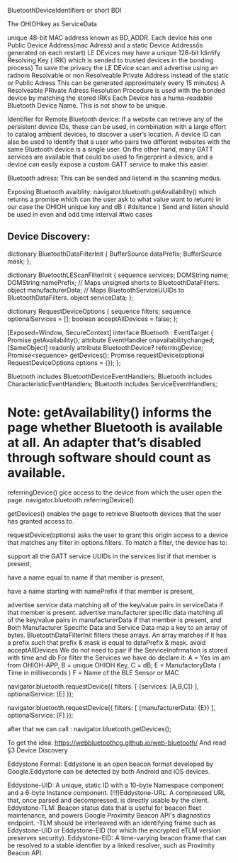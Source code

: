 BluetoothDeviceIdentifiers or short BDI

The OHIOHkey as ServiceData

unique 48-bit MAC address known as BD_ADDR.
Each device has one Public Device Address(mac Adress) and a static Device Address(is generated on each restart)
LE DEvices may have a unique 128-bit Idintify Resolving Key ( IRK) which is sended to trusted devices in the bonding process)
To save the privacy the LE DEvice scan and advertise using an radnom Resolvable or non Resolveable Private Address instead of the static or Public Adress
This can be generated approximately every 15 minutes)
A Resolveable PRivate Adress Resolution Procedure is used  with the bonded device by matching the stored IRKs
Each Device has a huma-readable Bluetooth Device Name. This is not show to be unique.

Identifier for Remote Bluetooth device:
If a website can retrieve any of the persistent device IDs, these can be used, in combination with a large effort to catalog ambient devices, to discover a user’s location. A device ID can also be used to identify that a user who pairs two different websites with the same Bluetooth device is a single user. On the other hand, many GATT services are available that could be used to fingerprint a device, and a device can easily expose a custom GATT service to make this easier.

Bluetooth adress:
This can be sended and listend in the scanning modus.

Exposing Bluetooth avaiblity:
navigator.bluetooth.getAvailability() 
 which returns a promise which can the user ask to what value want to return) in our case the OHIOH unique key and dB ( #dsitance )
 Send and listen should be used in even and odd time interval #two cases
## Device Discovery:

dictionary BluetoothDataFilterInit {
  BufferSource dataPrefix;
  BufferSource mask;
};

dictionary BluetoothLEScanFilterInit {
  sequence<BluetoothServiceUUID> services;
  DOMString name;
  DOMString namePrefix;
  // Maps unsigned shorts to BluetoothDataFilters.
  object manufacturerData;
  // Maps BluetoothServiceUUIDs to BluetoothDataFilters.
  object serviceData;
};

dictionary RequestDeviceOptions {
  sequence<BluetoothLEScanFilterInit> filters;
  sequence<BluetoothServiceUUID> optionalServices = [];
  boolean acceptAllDevices = false;
};

[Exposed=Window, SecureContext]
interface Bluetooth : EventTarget {
  Promise<boolean> getAvailability();
  attribute EventHandler onavailabilitychanged;
  [SameObject]
  readonly attribute BluetoothDevice? referringDevice;
  Promise<sequence<BluetoothDevice>> getDevices();
  Promise<BluetoothDevice> requestDevice(optional RequestDeviceOptions options = {});
};

Bluetooth includes BluetoothDeviceEventHandlers;
Bluetooth includes CharacteristicEventHandlers;
Bluetooth includes ServiceEventHandlers;

# Note: getAvailability() informs the page whether Bluetooth is available at all. An adapter that’s disabled through software should count as available.
referringDevice() gice access to the device from which the user open the page.
navigator.bluetooth.referringDevice()

getDevices()
 enables the page to retrieve Bluetooth devices that the user has granted access to.
 
 requestDevice(options) asks the user to grant this origin access to a device that matches any filter in options.filters. To match a filter, the device has to:

support all the GATT service UUIDs in the services list if that member is present,

have a name equal to name if that member is present,

have a name starting with namePrefix if that member is present,

advertise service data matching all of the key/value pairs in serviceData if that member is present.
advertise manufacturer specific data matching all of the key/value pairs in manufacturerData if that member is present, and
Both Manufacturer Specific Data and Service Data map a key to an array of bytes. BluetoothDataFilterInit filters these arrays. An array matches if it has a prefix such that prefix & mask is equal to dataPrefix & mask.
avoid acceptAllDevices
We do not need to pair if the ServiceInofrmation is stored with time and db
For filter the Services we have do declare it:
A = Yes im am from OHIOH-APP,
B = unique OHIOH Key,
C = dB;
E = ManufactoryData ( Time in milliseconds )
F = Name of the BLE Sensor or MAC

navigator.bluetooth.requestDevice({
  filters: [ {services: [A,B,C]} ],
  optionalService: [E]
});

navigator.bluetooth.requestDevice({
  filters: [ {manufacturerData: {E}} ],
  optionalService: [F]
});

after that we can call :
navigator.bluetooth.getDevices();

To get the idea:
https://webbluetoothcg.github.io/web-bluetooth/ 
And read §3  Device Discovery


Eddystone Format:
Eddystone is an open beacon format developed by Google.Eddystone can be detected by both Android and iOS devices.

Eddystone-UID: A unique, static ID with a 10-byte Namespace component and a 6-byte Instance component.
(!!!)Eddystone-URL: A compressed URL that, once parsed and decompressed, is directly usable by the client.
Eddystone-TLM: Beacon status data that is useful for beacon fleet maintenance, and powers Google Proximity Beacon API's diagnostics endpoint. -TLM should be interleaved with an identifying frame such as Eddystone-UID or Eddystone-EID (for which the encrypted eTLM version preserves security).
Eddystone-EID: A time-varying beacon frame that can be resolved to a stable identifier by a linked resolver, such as Proximity Beacon API.

